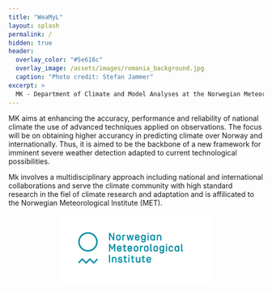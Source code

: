 ```yaml
---
title: "WeaMyL"
layout: splash
permalink: /
hidden: true
header:
  overlay_color: "#5e616c"
  overlay_image: /assets/images/romania_background.jpg
  caption: "Photo credit: Stefan Jammer"
excerpt: >
  MK - Department of Climate and Model Analyses at the Norwegian Meteoroloical Institute
---
```


MK aims at enhancing the accuracy, performance and reliability of national climate the use of advanced techniques applied on observations. The focus will be on obtaining higher accurancy in predicting climate over Norway and internationally. Thus, it is aimed to be the backbone of a new framework for imminent severe weather detection adapted to current technological possibilities.

Mk involves a multidisciplinary approach including national and international collaborations and serve the climate community with high standard research in the fiel of climate research and adaptation and is affilicated to the Norwegian Meteorological Institute (MET).

<p align="center">
<img src="assets/images/Met_RGB_Horisontal_ENG.jpg" width="300"/>
</p>
